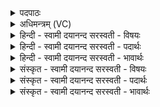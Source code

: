 <details><summary>पदपाठः</summary>

शर्म॑। अ॒सि॒। अव॑धूत॒मित्यव॑ऽधूतम्। रक्षः॑। अव॑धूता॒ इत्यव॑धूताः। अरा॑तयः। अदि॑त्याः। त्वक्। अ॒सि॒। प्रति॑। त्वा॒। अदि॑तिः। वे॒त्तु॒। अद्रिः॑। अ॒सि॒। वा॒न॒स्प॒त्यः। ग्रावा॑। अ॒सि॒। पृ॒थुबु॑ध्न॒ इति॑ पृ॒थुबु॑ध्नः। प्रति॑। त्वा॒। अदि॑त्याः। त्वक्। वे॒त्तु॒। १४।
</details>

<details><summary>अधिमन्त्रम् (VC)</summary>

- यज्ञो देवता
- परमेष्ठी प्रजापतिर्ऋषिः
- स्वराड् जगती,
- निषादः
</details>

<details><summary>हिन्दी - स्वामी दयानन्द सरस्वती  - विषयः</summary>

उक्त यज्ञ किस प्रकार का है, और किस प्रकार से करना चाहिये, इस विषय का उपदेश अगले मन्त्र में किया है ॥
</details>

<details><summary>हिन्दी - स्वामी दयानन्द सरस्वती  - पदार्थः</summary>

पदार्थान्वयभाषाः -  हे मनुष्यो ! तुम्हारा घर (शर्म) सुख देनेवाला (असि) हो। उस घर से (रक्षः) दुष्टस्वभाववाले प्राणी (अवधूतम्) अलग करो और (अरातयः) दान आदि धर्मरहित शत्रु (अवधूताः) दूर हों। उक्त गृह (अदित्याः) पृथिवी की (त्वक्) त्वचा के तुल्य (असि) हों, (अदितिः) ज्ञानस्वरूप ईश्वर ही से उस घर को (प्रतिवेत्तु) सब मनुष्य जानें और प्राप्त हों तथा जो (वानस्पत्यः) वनस्पति के निमित्त से उत्पन्न होने (पृथुबुध्नः) अतिविस्तारयुक्त अन्तरिक्ष में रहने तथा (ग्रावा) जल का ग्रहण करनेवाला (अद्रिः) मेघ (असि) है, उस और इस विद्या को (अदितिः) जगदीश्वर तुम्हारे लिये (वेत्तु) कृपा करके जनावे। विद्वान् पुरुष भी (अदित्याः) पृथिवी की (त्वक्) त्वचा के समान (त्वा) उक्त घर की रचना को (प्रतिवेत्तु) जानें ॥१४॥
</details>

<details><summary>हिन्दी - स्वामी दयानन्द सरस्वती  - भावार्थः</summary>

भावार्थभाषाः -  ईश्वर मनुष्यों को आज्ञा देता है कि तुम लोग शुद्ध और विस्तारयुक्त भूमि के बीच में अर्थात् बहुत से अवकाश में सब ऋतुओं में सुख देने योग्य घर को बना के उस में सुखपूर्वक वास करो तथा उसमें रहनेवाले दुष्ट स्वभावयुक्त मनुष्यादि प्राणी और दोषों को निवृत्त करो, फिर उसमें सब पदार्थ स्थापन और वर्षा का हेतु जो यज्ञ है, उस का अनुष्ठान कर के नाना प्रकार के सुख उत्पन्न करना चाहिये, क्योंकि यज्ञ के करने से वायु और वृष्टिजल की शुद्धि द्वारा संसार में अत्यन्त सुख सिद्ध होता है ॥१४॥
</details>

<details><summary>संस्कृत - स्वामी दयानन्द सरस्वती  - विषयः</summary>

पुनः स यज्ञः कीदृशोऽस्ति कथं कर्तव्यश्चेत्युपदिश्यते ॥
</details>

<details><summary>संस्कृत - स्वामी दयानन्द सरस्वती  - पदार्थः</summary>

पदार्थान्वयभाषाः -  हे मनुष्या ! युष्मद्गृहं शर्मासि भवतु तस्माद् गृहाद् रक्षोऽवधूतमरातयोऽवधूता भवन्तु। तच्च गृहमदित्याग्त्वगसि पृथिव्यास्त्वग्वदस्त्विति सर्वो जनः प्रतिवेत्तु। यो वानस्पत्योऽद्रिः [असि] पृथुबुध्नो ग्रावा मेघोऽसि वर्त्तते, एतद्विद्यामदितिर्जगदीश्वरस्तुभ्यं वेत्तु कृपया वेदयतु। विद्वानप्यदित्यास्त्वग्वत् त्वा तं व्यवहारं प्रतिवेत्तु ॥१४॥
</details>

<details><summary>संस्कृत - स्वामी दयानन्द सरस्वती  - भावार्थः</summary>

भावार्थभाषाः -  ईश्वरेणाज्ञाप्यते मनुष्यैः शुद्धायाः सर्वतोऽवकाशयुक्तायाः पृथिव्या मध्ये सर्वेष्वृतुषु सुखदायकं गृहं रचयित्वा तत्र सुखेन स्थातव्यम्। तस्मात् सर्वे दुष्टा मनुष्या दोषाश्च निवारणीयास्तत्र सर्वाणि साधनान्यपि स्थापनीयानि। तत्रैव वृष्टिहेतुर्यज्ञोऽनुष्ठाय सुखानि संपादनीयानि। एवं कृते वायुवृष्टिजलशुद्धिद्वारा जगति महत्सुखं सिध्यतीति ॥१४॥
</details>